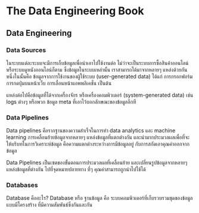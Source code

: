 # The Data Engineering Book

## Data Engineering

### Data Sources

ในระบบแต่ละระบบจะมีการเก็บข้อมูลเพื่อนำเอาไปใช้งานต่อ ไม่ว่าจะเป็นระบบการซื้อสินค้าออนไลน์
หรือระบบดูหนังออนไลน์ก็ตาม ซึ่งข้อมูลในระบบเหล่านั้น เราสามารถได้มาจากหลายๆ แหล่งด้วยกัน
หนึ่งในนั้นคือ ข้อมูลจากการใช้งานของผู้ใช้ระบบ (user-generated data) ได้แก่ การกรอกฟอร์ม
การกดปุ่มบนหน้าเว็บ การเลื่อนหน้าแอพพลิเคชั่น เป็นต้น

แหล่งต่อไปคือข้อมูลที่ได้จากเครื่องจักร หรือเครื่องคอมพิวเตอร์ (system-generated data) เช่น logs
ต่างๆ หรือพวก ข้อมูล meta ที่เอาไว้บอกลักษณะของข้อมูลอีกที

### Data Pipelines

Data pipelines คือรากฐานของความสำเร็จในการทำ data analytics และ machine learning
การเคลื่อนย้ายข้อมูลจากหลายๆ แหล่งข้อมูลที่แตกต่างกัน
และนำมากประมวลผลเพื่อที่จะให้บริบทในการวิเคราะห์ข้อมูล คือความแตกต่างระหว่างการมีข้อมูลอยู่
กับการสกัดเอาคุณค่าออกจากข้อมูล

Data Pipelines เป็นเซตของขั้นตอนการประมวลผลที่เคลื่อนย้าย และเปลี่ยนรูปข้อมูลจากหลายๆ
แหล่งข้อมูลที่ต่างกัน ไปที่จุดหมายปลายทาง ที่ๆ คุณค่าสามารถถูกนำไปใช้ได้

### Databases

Database คืออะไร? Database หรือ ฐานข้อมูล คือ
ระบบคอมพิวเตอร์ที่เก็บรวบรวมชุดของข้อมูลแบบมีโครงสร้าง ที่มีความสัมพันธ์ซึ่งกันและกัน
